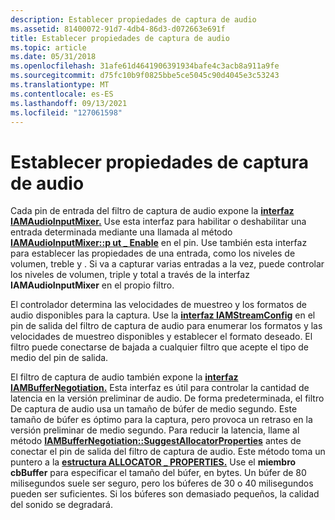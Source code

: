 ```yaml
---
description: Establecer propiedades de captura de audio
ms.assetid: 81400072-91d7-4db4-86d3-d072663e691f
title: Establecer propiedades de captura de audio
ms.topic: article
ms.date: 05/31/2018
ms.openlocfilehash: 31afe61d4641906391934bafe4c3acb8a911a9fe
ms.sourcegitcommit: d75fc10b9f0825bbe5ce5045c90d4045e3c53243
ms.translationtype: MT
ms.contentlocale: es-ES
ms.lasthandoff: 09/13/2021
ms.locfileid: "127061598"
---
```

# <a name="setting-audio-capture-properties"></a>Establecer propiedades de captura de audio

Cada pin de entrada del filtro de captura de audio expone la [**interfaz IAMAudioInputMixer.**](/windows/desktop/api/Strmif/nn-strmif-iamaudioinputmixer) Use esta interfaz para habilitar o deshabilitar una entrada determinada mediante una llamada al método [**IAMAudioInputMixer::p ut \_ Enable**](/windows/desktop/api/Strmif/nf-strmif-iamaudioinputmixer-put_enable) en el pin. Use también esta interfaz para establecer las propiedades de una entrada, como los niveles de volumen, treble y . Si va a capturar varias entradas a la vez, puede controlar los niveles de volumen, triple y total a través de la interfaz **IAMAudioInputMixer** en el propio filtro.

El controlador determina las velocidades de muestreo y los formatos de audio disponibles para la captura. Use la [**interfaz IAMStreamConfig**](/windows/desktop/api/Strmif/nn-strmif-iamstreamconfig) en el pin de salida del filtro de captura de audio para enumerar los formatos y las velocidades de muestreo disponibles y establecer el formato deseado. El filtro puede conectarse de bajada a cualquier filtro que acepte el tipo de medio del pin de salida.

El filtro de captura de audio también expone la [**interfaz IAMBufferNegotiation.**](/windows/desktop/api/Strmif/nn-strmif-iambuffernegotiation) Esta interfaz es útil para controlar la cantidad de latencia en la versión preliminar de audio. De forma predeterminada, el filtro De captura de audio usa un tamaño de búfer de medio segundo. Este tamaño de búfer es óptimo para la captura, pero provoca un retraso en la versión preliminar de medio segundo. Para reducir la latencia, llame al método [**IAMBufferNegotiation::SuggestAllocatorProperties**](/windows/desktop/api/Strmif/nf-strmif-iambuffernegotiation-suggestallocatorproperties) antes de conectar el pin de salida del filtro de captura de audio. Este método toma un puntero a la [**estructura ALLOCATOR \_ PROPERTIES.**](/windows/win32/api/strmif/ns-strmif-allocator_properties) Use el **miembro cbBuffer** para especificar el tamaño del búfer, en bytes. Un búfer de 80 milisegundos suele ser seguro, pero los búferes de 30 o 40 milisegundos pueden ser suficientes. Si los búferes son demasiado pequeños, la calidad del sonido se degradará.

 

 



